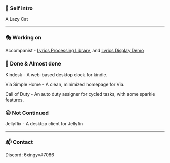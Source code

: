 ### 🧪 Self intro

A Lazy Cat

---
### 🎭 Working on  

Accompanist - [Lyrics Processing Library](https://github.com/6xingyv/Accompanist-Lyrics), and [Lyrics Display Demo](https://github.com/6xingyv/Accompanist)

### 🚀 Done & Almost done  

Kindesk - A web-based desktop clock for kindle. 

Via Simple Home - A clean, minimized homepage for Via.

Call of Duty - An auto duty assigner for cycled tasks, with some sparkle features.

### 😢 Not Continued

Jellyflix - A desktop client for Jellyfin

---
### 📬 Contact

Discord: 6xingyv#7086  
